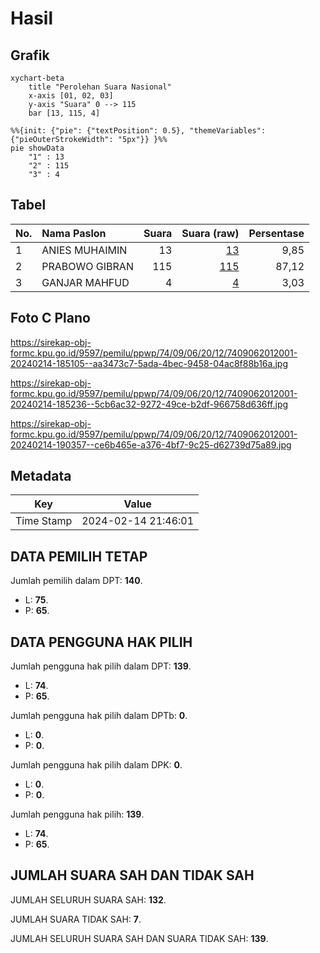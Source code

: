# Hasil

## Grafik

```mermaid
xychart-beta
    title "Perolehan Suara Nasional"
    x-axis [01, 02, 03]
    y-axis "Suara" 0 --> 115
    bar [13, 115, 4]
```

```mermaid
%%{init: {"pie": {"textPosition": 0.5}, "themeVariables": {"pieOuterStrokeWidth": "5px"}} }%%
pie showData
    "1" : 13
    "2" : 115
    "3" : 4
```

## Tabel

| No. | Nama Paslon    | Suara | Suara (raw) | Persentase |
|:--- |:-------------- | -----:| -----------:| ----------:|
| 1   | ANIES MUHAIMIN | 13    | [13][p-1]   | 9,85       |
| 2   | PRABOWO GIBRAN | 115   | [115][p-2]  | 87,12      |
| 3   | GANJAR MAHFUD  | 4     | [4][p-3]    | 3,03       |


[p-1]: https://github.com/gigit-pemilu/pemilu-2024/blob/main/pilpres/hitung-suara/sub/74-sulawesi-tenggara/sub/09-konawe-utara/sub/06-lembo/sub/2012-watuwula/sub/001-tps/sub/paslon-1.txt
[p-2]: https://github.com/gigit-pemilu/pemilu-2024/blob/main/pilpres/hitung-suara/sub/74-sulawesi-tenggara/sub/09-konawe-utara/sub/06-lembo/sub/2012-watuwula/sub/001-tps/sub/paslon-2.txt
[p-3]: https://github.com/gigit-pemilu/pemilu-2024/blob/main/pilpres/hitung-suara/sub/74-sulawesi-tenggara/sub/09-konawe-utara/sub/06-lembo/sub/2012-watuwula/sub/001-tps/sub/paslon-3.txt

## Foto C Plano

https://sirekap-obj-formc.kpu.go.id/9597/pemilu/ppwp/74/09/06/20/12/7409062012001-20240214-185105--aa3473c7-5ada-4bec-9458-04ac8f88b16a.jpg

https://sirekap-obj-formc.kpu.go.id/9597/pemilu/ppwp/74/09/06/20/12/7409062012001-20240214-185236--5cb6ac32-9272-49ce-b2df-966758d636ff.jpg

https://sirekap-obj-formc.kpu.go.id/9597/pemilu/ppwp/74/09/06/20/12/7409062012001-20240214-190357--ce6b465e-a376-4bf7-9c25-d62739d75a89.jpg


## Metadata

| Key        | Value               |
| ---------- | ------------------- |
| Time Stamp | 2024-02-14 21:46:01 |


## DATA PEMILIH TETAP

Jumlah pemilih dalam DPT: **140**.
 * L: **75**.
 * P: **65**.

## DATA PENGGUNA HAK PILIH

Jumlah pengguna hak pilih dalam DPT: **139**.
 * L: **74**.
 * P: **65**.

Jumlah pengguna hak pilih dalam DPTb: **0**.
 * L: **0**.
 * P: **0**.

Jumlah pengguna hak pilih dalam DPK: **0**.
 * L: **0**.
 * P: **0**.

Jumlah pengguna hak pilih: **139**.
 * L: **74**.
 * P: **65**.

## JUMLAH SUARA SAH DAN TIDAK SAH

JUMLAH SELURUH SUARA SAH: **132**.

JUMLAH SUARA TIDAK SAH: **7**.

JUMLAH SELURUH SUARA SAH DAN SUARA TIDAK SAH: **139**.



